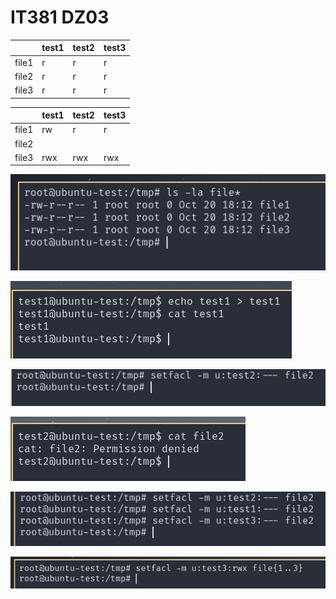 # IT381 DZ03

|     |test1|test2|test3|
|-----|-----|-----|-----|
|file1|r    |r    |r    |
|file2|r    |r    |r    |
|file3|r    |r    |r    |


|     |test1|test2|test3|
|-----|-----|-----|-----|
|file1|rw   |r    |r    |
|file2|     |     |     |
|file3|rwx  |rwx  |rwx  |

![](./ss.png)

![](./ss1.png)

![](./ss2.png)

![](./ss3.png)

![](./ss4.png)

![](./ss5.png)

